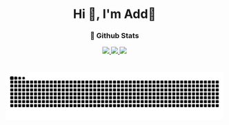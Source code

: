 <h1 align="center">Hi 👋, I'm Add🎈</h1>
<h3 align="center">🌈 Github Stats</h3>  

<div align="center">
  <a href="https://github.com/0118Add">
  <img height="150em" src="https://github-readme-stats.vercel.app/api?username=0118Add&theme=transparent&locale=en&show_icons=true&hide_border=true"/>
  <img height="150em" src="http://github-readme-streak-stats.herokuapp.com?user=0118Add&theme=transparent&locale&hide_border=true"/>  
  <img height="220em" src="https://github-profile-summary-cards.vercel.app/api/cards/profile-details?username=0118Add&&theme=transparent&locale"/>
</div>
  
# ![Snake animation](https://github.com/0118Add/0118Add/blob/output/github-contribution-grid-snake.svg)
